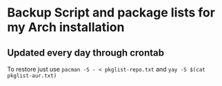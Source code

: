 # Backup Script and package lists for my Arch installation
## Updated every day through crontab

To restore just use `pacman -S - < pkglist-repo.txt` and `yay -S $(cat pkglist-aur.txt)`
